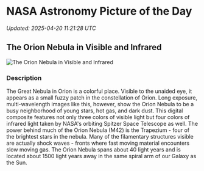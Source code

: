 # NASA Astronomy Picture of the Day

_Updated: 2025-04-20 11:21:28 UTC_

## The Orion Nebula in Visible and Infrared

![The Orion Nebula in Visible and Infrared](https://apod.nasa.gov/apod/image/2504/M42_SpitzerCzernetz_1080.jpg)

### Description

The Great Nebula in Orion is a colorful place.  Visible to the unaided eye, it appears as a small fuzzy patch in the constellation of Orion.  Long exposure, multi-wavelength images like this, however, show the Orion Nebula to be a busy neighborhood of young stars, hot gas, and dark dust.  This digital composite features not only three colors of visible light but four colors of infrared light taken by NASA's orbiting Spitzer Space Telescope as well.  The power behind much of the Orion Nebula (M42) is the Trapezium - four of the brightest stars in the nebula.  Many of the filamentary structures visible are actually shock waves - fronts where fast moving material encounters slow moving gas.  The Orion Nebula spans about 40 light years and is located about 1500 light years away in the same spiral arm of our Galaxy as the Sun.
